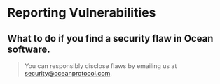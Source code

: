 # Reporting Vulnerabilities

## What to do if you find a security flaw in Ocean software.

> You can responsibly disclose flaws by emailing us at <a href="mailto:security@oceanprotocol.com">security@oceanprotocol.com</a>.
